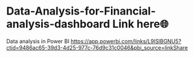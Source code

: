 # Data-Analysis-for-Financial-analysis-dashboard Link here🌐
Data analysis in Power BI
https://app.powerbi.com/links/L9lSlBGNU5?ctid=9486ac65-39d3-4d25-977c-76d9c31c0046&pbi_source=linkShare
